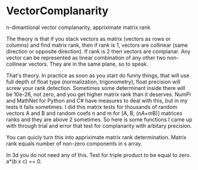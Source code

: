 # VectorComplanarity
n-dimantional vector complanarity, appriximate matrix rank

The theory is that if you stack vectors as matrix (vectors as rows or columns) and find matrix rank, then if rank is 1, vectors are collinear (same direction or opposite direction). If rank is 2 then vectors are complanar. Any vector can be represented as linear combination of any other two non-collinear vectors. They are in the same plane, so to speak.

That's theory. In practice as soon as you start do funny things, that will use full depth of float type (normalization, trigonometry), float precision will screw your rank detection. Sometimes some determinant inside there will be 10e-26, not zero, and you get higher matrix rank than it deserves. NumPi and MathNet for Python and C# have measures to deal with this, but in my tests it fails sometimes. I did this matrix tests for thousands of random vectors A and B and random coefs n and m for [A, B, (n*A+m*B)] matrices ranks and they are above 2 sometimes.
So here is some functions I came up with through trial and error that test for complanarity with arbitary precision.

You can quicly turn this into appriximate matrix rank determination. Matrix rank equals number of non-zero components in s array.

In 3d you do not need any of this. Test for triple product to be equal to zero. a*(b x c) == 0.
